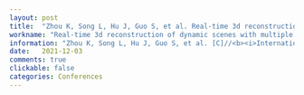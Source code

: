 ```yaml
---
layout: post
title:  "Zhou K, Song L, Hu J, Guo S, et al. Real-time 3d reconstruction of dynamic scenes with multiple kinect v2 sensors[C]//<b><i>International Broadcast Convention. 2021.</b></i>"
workname: "Real-time 3d reconstruction of dynamic scenes with multiple kinect v2 sensors"
information: "Zhou K, Song L, Hu J, Guo S, et al. [C]//<b><i>International Broadcast Convention. 2021.</b></i>"
date:   2021-12-03
comments: true
clickable: false
categories: Conferences
---
```


